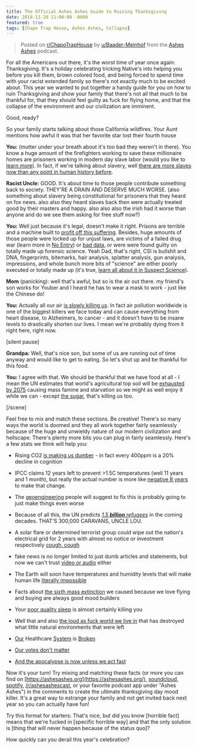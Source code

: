```yaml
---
title: The Official Ashes Ashes Guide to Ruining Thanksgiving
date: 2018-11-20 11:00:00 -0600
featured: true
tags: [Chapo Trap House, Ashes Ashes, Collapse]
---
```


> Posted on [r/ChapoTrapHouse](https://www.reddit.com/r/ChapoTrapHouse/comments/9yt43c/the_official_ashes_ashes_guide_to_ruining/) by [u/Baader-Meinhof](https://www.reddit.com/user/Baader-Meinhof) from the [Ashes Ashes](https://ashesashes.org/) podcast.

For all the Americans out there, it's the worst time of year once again: Thanksgiving. It's a holiday celebrating tricking Native's into helping you before you kill them, brown colored food, and being forced to spend time with your racist extended family so there's not exactly much to be excited about. This year we wanted to put together a handy guide for you on how to ruin Thanksgiving and show your family that there's not all that much to be thankful for, that they should feel guilty as fuck for flying home, and that the collapse of the environment and our civilization are imminent.

Good, ready?

So your family starts talking about those California wildfires. Your Aunt mentions how awful it was that her favorite star lost their fourth house

**You:** (mutter under your breath about it's too bad they weren't in there). You know a huge amount of the firefighters working to save these millionaire homes are prisoners working in modern day slave labor (would you like to [learn more](https://ashesashes.org/blog/episode-12-up-in-smoke)). In fact, if we're talking about slavery, well [there are more slaves now than any point in human history before](https://ashesashes.org/blog/episode-36-slaves-to-progress-part-1).

**Racist Uncle:** GOOD. It's about time to those people contribute something back to society. THEY'RE A DRAIN AND DESERVE MUCH WORSE. (also something about slavery being constitutional for prisoners that they heard on fox news. also also they heard slaves back then were actually treated good by their masters and happy. also also also the irish had it worse than anyone and do we see them asking for free stuff now?)

**You:** Well just because it's legal, doesn't make it right. Prisons are terrible and a machine built to [profit off this suffering](https://ashesashes.org/blog/episode-40-land-of-the-free). Besides, huge amounts of those people were locked up for unjust laws, are victims of a failed drug war (learn more in [No Entry](https://ashesashes.org/blog/episode-31-no-entry)) or [bad data](https://ashesashes.org/blog/episode-09-nothing-left-to-hide), or were were found guilty on totally made up forensic science. Yeah Dad, that's right, CSI is bullshit and DNA, fingerprints, bitemarks, hair analysis, splatter analysis, gun analysis, impressions, and whole bunch more bits of "science" are either poorly executed or totally made up (it's true, [learn all about it in Suspect Science](https://ashesashes.org/blog/episode-24-suspect-science)).

**Mom** (panicking): well that's awful, but so is the air out there. my friend's son works for Youber and I heard he has to wear a mask to work - just like the Chinese do!

**You:** Actually all our air [is slowly killing us](https://ashesashes.org/blog/episode-38-dead-air). In fact air pollution worldwide is one of the biggest killers we face today and can cause everything from heart disease, to Alzheimers, to cancer - and it doesn't have to be insane levels to drastically shorten our lives. I mean we're probably dying from it right here, right now.

[silent pause]

**Grandpa:** Well, that's nice son, but some of us are running out of time anyway and would like to get to eating. So let's shut up and be thankful for this food.

**You:** I agree with that. We should be thankful that we have food at all - I mean the UN estimates that world's agricultural top soil will be [exhausted by 2075](https://ashesashes.org/blog/episode-16-what-we-reap) causing mass famine and starvation so we might as well enjoy it while we can - except [the sugar](https://ashesashes.org/blog/episode-14-sweet-release), that's killing us too.

[/scene]

Feel free to mix and match these sections. Be creative! There's so many ways the world is doomed and they all work together fairly seamlessly because of the huge and unwieldy nature of our modern civilization and hellscape. There's plenty more bits you can plug in fairly seamlessly. Here's a few stats we think will help you:

* Rising CO2 [is making us dumber](https://ashesashes.org/blog/episode-07-last-gasp) - in fact every 400ppm is a 20% decline in cognition

* IPCC claims 12 years left to prevent >1.5C temperatures (well 11 years and 1 month), but really the actual number is more like [negative 8 years](https://ashesashes.org/blog/episode-50-apocalypse-now) to make that change.

* The [geoengineering](https://ashesashes.org/blog/episode-21-clima-ex-machina) people will suggest to fix this is probably going to just make things even worse

* Because of all this, the UN predicts [_1.5 **billion** refugees_](https://ashesashes.org/blog/episode-23-the-best-of-times) in the coming decades. THAT'S 300,000 CARAVANS, UNCLE LOU.

* A solar flare or determined terrorist group could wipe out the nation's electrical grid for 2 years with almost no notice or investment respectively [cough, cough](https://ashesashes.org/blog/episode-13-lights-out)

* fake news is no longer limited to just dumb articles and statements, but now we can't trust [video or audio](https://ashesashes.org/blog/episode-18-scripted) either

* The Earth will soon have temperatures and humidity levels that will make human life [literally impossible](https://ashesashes.org/blog/episode-25-heat-death)

* Facts about [the sixth mass extinction](https://ashesashes.org/blog/episode-34-irreplaceable) we caused because we love flying and buying are always good mood builders

* Your [poor quality sleep](https://ashesashes.org/blog/episode-41-dead-tired) is almost certainly killing you

* Well that and also [the loud as fuck world we live in](https://ashesashes.org/blog/episode-44-do-not-disturb) that has destroyed what little natural environments that were left

* [Our](https://ashesashes.org/blog/episode-45-bill-of-health) Healthcare [System](https://ashesashes.org/blog/episode-46-pill-of-sale) is [Broken](https://ashesashes.org/blog/episode-47-painkiller)

* [Our votes don't matter](https://ashesashes.org/blog/episode-48-black-ballot-box)

* [And the apocalypse is now unless we act fast](https://ashesashes.org/blog/episode-50-apocalypse-now)

Now it's your turn! Try mixing and matching these facts (or more you can find on [https://ashesashes.org](https://ashesashes.org/), [soundcloud](https://soundcloud.com/ashesashescast), [spotify](https://open.spotify.com/show/59ilIcsqYbHu5GeZUbByPC?si=DTGsxwPQRvGVbKQ0hJPt6A), [/r/ashesashescast](https://www.reddit.com/r/ashesashescast), or your favorite podcast app under "Ashes Ashes") in the comments to create the ultimate thanksgiving day mood killer. It's a great way to estrange your family and not get invited back next year so you can actually have fun!

Try this format for starters: That's nice, but did you know [horrible fact] means that we're fucked in [specific horrible way] and that the only solution is [thing that will never happen because of the status quo]?

How quickly can you derail this year's celebration?
